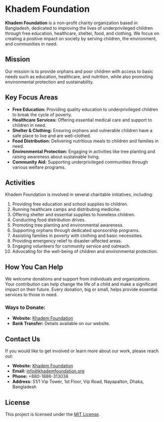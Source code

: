 # Khadem Foundation

**Khadem Foundation** is a non-profit charity organization based in Bangladesh, dedicated to improving the lives of underprivileged children through free education, healthcare, shelter, food, and clothing. We focus on creating a positive impact on society by serving children, the environment, and communities in need.

## Mission

Our mission is to provide orphans and poor children with access to basic needs such as education, healthcare, and nutrition, while also promoting environmental protection and sustainability.

## Key Focus Areas

- **Free Education:** Providing quality education to underprivileged children to break the cycle of poverty.
- **Healthcare Services:** Offering essential medical care and support to children in need.
- **Shelter & Clothing:** Ensuring orphans and vulnerable children have a safe place to live and are well-clothed.
- **Food Distribution:** Delivering nutritious meals to children and families in need.
- **Environmental Protection:** Engaging in activities like tree planting and raising awareness about sustainable living.
- **Community Aid:** Supporting underprivileged communities through various welfare programs.
  
## Activities

Khadem Foundation is involved in several charitable initiatives, including:
1. Providing free education and school supplies to children.
2. Running healthcare camps and distributing medicine.
3. Offering shelter and essential supplies to homeless children.
4. Conducting food distribution drives.
5. Promoting tree planting and environmental awareness.
6. Supporting orphans through dedicated sponsorship programs.
7. Assisting families in poverty with clothing and basic necessities.
8. Providing emergency relief to disaster-affected areas.
9. Engaging volunteers for community service and outreach.
10. Advocating for the well-being of children and environmental protection.

## How You Can Help

We welcome donations and support from individuals and organizations. Your contribution can help change the life of a child and make a significant impact on their future. Every donation, big or small, helps provide essential services to those in need.

### Ways to Donate:
- **Website:** [Khadem Foundation](https://www.khademfoundation.org)
- **Bank Transfer:** Details available on our website.

## Contact Us

If you would like to get involved or learn more about our work, please reach out:

- **Website:** [Khadem Foundation](https://www.khademfoundation.org)
- **Email:** info@khademfoundation.org
- **Phone:** +880-1886-313038
- **Address:** 51/1 Vip Tower, 1st Floor, Vip Road, Nayapalton, Dhaka, Bangladesh

## License

This project is licensed under the [MIT License](LICENSE).
